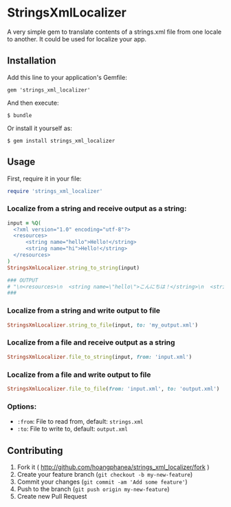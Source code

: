 # StringsXmlLocalizer

A very simple gem to translate contents of a strings.xml file from one locale to another. It could be used for localize your app.

## Installation

Add this line to your application's Gemfile:

    gem 'strings_xml_localizer'

And then execute:

    $ bundle

Or install it yourself as:

    $ gem install strings_xml_localizer

## Usage

First, require it in your file:

```ruby
require 'strings_xml_localizer'
```

### Localize from a string and receive output as a string:

```ruby
input = %Q(
  <?xml version="1.0" encoding="utf-8"?>
  <resources>
      <string name="hello">Hello!</string>
      <string name="hi">Hello!</string>
  </resources>
)
StringsXmlLocalizer.string_to_string(input)

### OUTPUT
# "\n<resources>\n  <string name=\"hello\">こんにちは！</string>\n  <string name=\"hi\">こんにちは！</string>\n</resources>\n"
###
```

### Localize from a string and write output to file

```ruby
StringsXmlLocalizer.string_to_file(input, to: 'my_output.xml')
```

### Localize from a file and receive output as a string

```ruby
StringsXmlLocalizer.file_to_string(input, from: 'input.xml')
```

### Localize from a file and write output to file

```ruby
StringsXmlLocalizer.file_to_file(from: 'input.xml', to: 'output.xml')
```

### Options:
- `:from`: File to read from, default: `strings.xml`
- `:to`: File to write to, default: `output.xml`

## Contributing

1. Fork it ( http://github.com/hoangphanea/strings_xml_localizer/fork )
2. Create your feature branch (`git checkout -b my-new-feature`)
3. Commit your changes (`git commit -am 'Add some feature'`)
4. Push to the branch (`git push origin my-new-feature`)
5. Create new Pull Request
